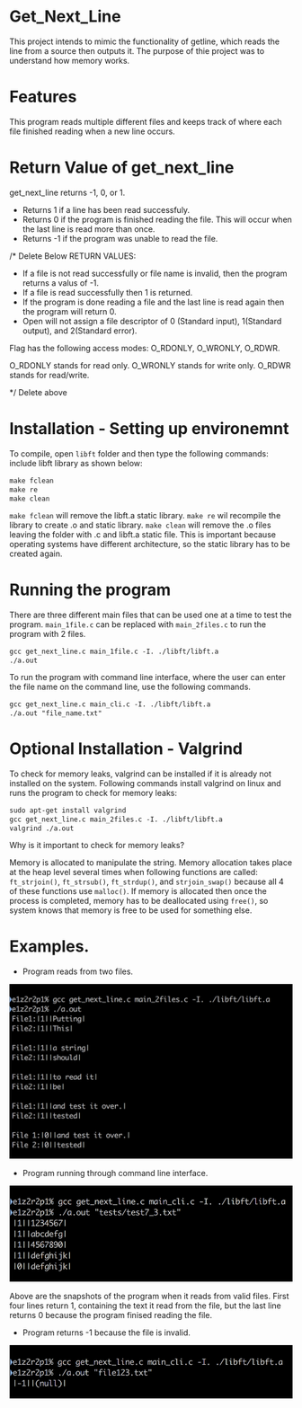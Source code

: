 # Get_Next_Line
This project intends to mimic the functionality of getline, which reads the line from a source then outputs it. The purpose of thie project was to understand how memory works.

# Features
This program reads multiple different files and keeps track of where each file finished reading when a new line occurs.

# Return Value of get_next_line
get_next_line returns -1, 0, or 1.
+ Returns 1 if a line has been read successfuly.
+ Returns 0 if the program is finished reading the file. This will occur when the last line is read more than once.
+ Returns -1 if the program was unable to read the file.

/* Delete Below
RETURN VALUES:
+ If a file is not read successfully or file name is invalid, then the program returns a valus of -1.
+ If a file is read successfully then 1 is returned.
+ If the program is done reading a file and the last line is read again then the program will return 0.
+ Open will not assign a file descriptor of 0 (Standard input), 1(Standard output), and 2(Standard error).

Flag has the following access modes: O_RDONLY, O_WRONLY, O_RDWR.

O_RDONLY stands for read only. O_WRONLY stands for write only. O_RDWR stands for read/write.

*/ Delete above


# Installation - Setting up environemnt
To compile, open `libft` folder and then type the following commands: include libft library as shown below:
```
make fclean
make re
make clean
```
`make fclean` will remove the libft.a static library. `make re` wil recompile the library to create .o and static library. `make clean` will remove the .o files leaving the folder with .c and libft.a static file. This is important because operating systems have different architecture, so the static library has to be created again.

# Running the program

There are three different main files that can be used one at a time to test the program. `main_1file.c` can be replaced with `main_2files.c` to run the program with 2 files.

```
gcc get_next_line.c main_1file.c -I. ./libft/libft.a
./a.out
```
To run the program with command line interface, where the user can enter the file name on the command line, use the following commands.

```
gcc get_next_line.c main_cli.c -I. ./libft/libft.a
./a.out "file_name.txt"
```
# Optional Installation - Valgrind
To check for memory leaks, valgrind can be installed if it is already not installed on the system. Following commands install valgrind on linux and runs the program to check for memory leaks:
```
sudo apt-get install valgrind
gcc get_next_line.c main_2files.c -I. ./libft/libft.a
valgrind ./a.out
```
Why is it important to check for memory leaks?

Memory is allocated to manipulate the string. Memory allocation takes place at the heap level several times when following functions are called: `ft_strjoin()`, `ft_strsub()`, `ft_strdup()`, and `strjoin_swap()` because all 4 of these functions use `malloc()`. If memory is allocated then once the process is completed, memory has to be deallocated using `free()`, so system knows that memory is free to be used for something else.

# Examples.
+ Program reads from two files.
<img src= "https://github.com/mohammadbutt/42_get_next_line/blob/master/snapshots/output_2files.png">

+ Program running through command line interface.
<img src= "https://github.com/mohammadbutt/42_get_next_line/blob/master/snapshots/output_cli.png">

Above are the snapshots of the program when it reads from valid files. First four lines return 1, containing the text it read from the file, but the last line returns 0 because the program finised reading the file.

+ Program returns -1 because the file is invalid.
<img src="https://github.com/mohammadbutt/42_get_next_line/blob/master/snapshots/output_invalid.png">
